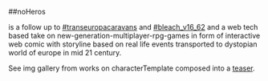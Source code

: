 ##noHeros

is a follow up to [#transeuropacaravans](http://citizenspact.eu/) and [#bleach_v16_62](https://github.com/rafszul/-bleach_v16_62) and a web tech based take on new-generation-multiplayer-rpg-games in form of interactive web comic with storyline based on real life events transported to dystopian world of europe in mid 21 century.

See img gallery from works on characterTemplate composed into a [teaser](http://bleachv1662.businesscatalyst.com/).
